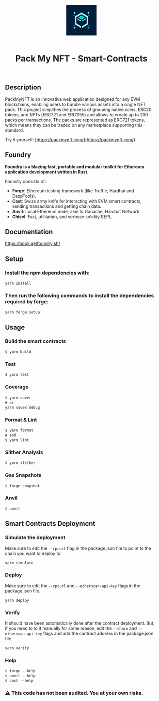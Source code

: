 <div align="center">

<img src="../frontend/public/img/packmynft_logo.png" width="100px"/>
<br><br>

<h1><strong> Pack My NFT - Smart-Contracts </strong></h1>
</div>

<br>

## Description

PackMyNFT is an innovative web application designed for any EVM blockchains, enabling users to bundle various assets into a single NFT pack. This project simplifies the process of grouping native coins, ERC20 tokens, and NFTs (ERC721 and ERC1155) and allows to create up to 200 packs per transactions. The packs are represented as ERC721 tokens, which means they can be traded on any marketplace supporting this standard.

Try it yourself: [https://packmynft.com/](https://packmynft.com/)

## Foundry

**Foundry is a blazing fast, portable and modular toolkit for Ethereum application development written in Rust.**

Foundry consists of:

- **Forge**: Ethereum testing framework (like Truffle, Hardhat and DappTools).
- **Cast**: Swiss army knife for interacting with EVM smart contracts, sending transactions and getting chain data.
- **Anvil**: Local Ethereum node, akin to Ganache, Hardhat Network.
- **Chisel**: Fast, utilitarian, and verbose solidity REPL.

## Documentation

https://book.getfoundry.sh/

## Setup

### Install the npm dependencies with:

```shell
yarn install
```

### Then run the following commands to install the dependencies required by forge:

```shell
yarn forge:setup
```

## Usage

### Build the smart contracts

```shell
$ yarn build
```

### Test

```shell
$ yarn test
```

### Coverage

```shell
$ yarn cover
# or
yarn cover:debug
```

### Format & Lint

```shell
$ yarn format
# and
$ yarn lint
```

### Slither Analysis

```shell
$ yarn slither
```

### Gas Snapshots

```shell
$ forge snapshot
```

### Anvil

```shell
$ anvil
```

## Smart Contracts Deployment

### Simulate the deployment

Make sure to edit the `--rpcurl` flag in the package.json file to point to the chain you want to deploy to.

```shell
yarn simulate
```

### Deploy

Make sure to edit the `--rpcurl` and `--etherscan-api-key` flags in the package.json file.

```shell
yarn deploy
```

### Verify

It should have been automatically done after the contract deployment. But, if you need to to it manually for some reason, edit the `--chain` and `--etherscan-api-key` flags and add the contract address in the package.json file.

```shell
yarn verify
```

### Help

```shell
$ forge --help
$ anvil --help
$ cast --help
```

### ⚠️ This code has not been audited. You at your own risks.

<br></br>
